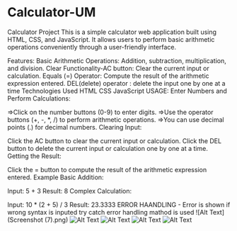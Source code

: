 # Calculator-UM
Calculator Project
This is a simple calculator web application built using HTML, CSS, and JavaScript. It allows users to perform basic arithmetic operations conveniently through a user-friendly interface.


Features:
Basic Arithmetic Operations: Addition, subtraction, multiplication, and division.
Clear Functionality-AC button: Clear the current input or calculation. 
Equals (=) Operator: Compute the result of the arithmetic expression entered.
DEL(delete) operator : delete the input one by one at a time
Technologies Used
HTML
CSS
JavaScript
USAGE:
Enter Numbers and Perform Calculations:

=>Click on the number buttons (0-9) to enter digits.
=>Use the operator buttons (+, -, *, /) to perform arithmetic operations.
=>You can use decimal points (.) for decimal numbers.
Clearing Input:

Click the AC button to clear the current input or calculation.
Click the DEL button to delete  the current input or calculation one by one at a time.
Getting the Result:

Click the = button to compute the result of the arithmetic expression entered.
Example
Basic Addition:

Input: 5 + 3
Result: 8
Complex Calculation:

Input: 10 * (2 + 5) / 3
Result: 23.3333
ERROR HAANDLING - Error is shown if wrong syntax is inputed 
try catch error handling mathod is used 
![Alt Text](Screenshot (7).png)
![Alt Text]()
![Alt Text](url)
![Alt Text](url)
![Alt Text](url)

